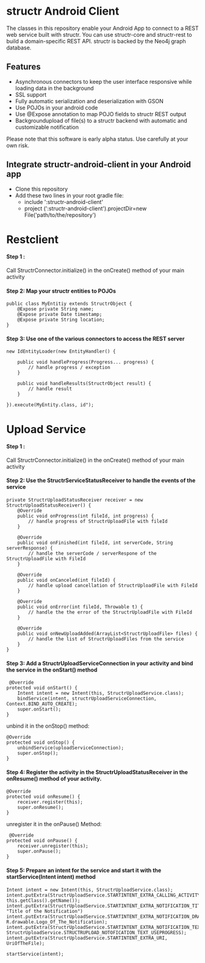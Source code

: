structr Android Client
======================

The classes in this repository enable your Android App to connect to a REST web service built with structr. You can use structr-core and structr-rest to build a domain-specific REST API. structr is backed by the Neo4j graph database.

## Features
- Asynchronous connectors to keep the user interface responsive while loading data in the background
- SSL support
- Fully automatic serialization and deserialization with GSON
- Use POJOs in your android code
- Use @Expose annotation to map POJO fields to structr REST output
- Backgroundupload of file(s) to a structr backend with automatic and customizable notification

Please note that this software is early alpha status. Use carefully at your own risk.

## Integrate structr-android-client in your Android app
- Clone this repository
- Add these two lines in your root gradle file:
    - include ':structr-android-client'
    - project (':structr-android-client').projectDir=new File('path/to/the/repository')

# Restclient

#### Step 1 :
Call StructrConnector.initialize() in the onCreate() method of your main activity

#### Step 2: Map your structr entities to POJOs
    public class MyEntitiy extends StructrObject {
        @Expose private String name;
        @Expose private Date timestamp;
        @Expose private String location;
    }

#### Step 3: Use one of the various connectors to access the REST server
    new IdEntityLoader(new EntityHandler() {
    
        public void handleProgress(Progress... progress) {
            // handle progress / exception
        }
        
        public void handleResults(StructrObject result) {
            // handle result
        }
        
    }).execute(MyEntity.class, id");


# Upload Service

#### Step 1 :
Call StructrConnector.initialize() in the onCreate() method of your main activity

#### Step 2: Use the StructrServiceStatusReceiver to handle the events of the service
 
    private StructrUploadStatusReceiver receiver = new StructrUploadStatusReceiver() {
        @Override
        public void onProgress(int fileId, int progress) {
            // handle progress of StructrUploadFile with fileId
        }

        @Override
        public void onFinished(int fileId, int serverCode, String serverResponse) {
            // handle the serverCode / serverRespone of the StructrUploadFile with FileId
        }

        @Override
        public void onCanceled(int fileId) {
            // handle upload cancellation of StructrUploadFile with FileId
        }

        @Override
        public void onError(int fileId, Throwable t) {
            // handle the the error of the StructrUploadFile with FileId
        }

        @Override
        public void onNewUploadAdded(ArrayList<StructrUploadFile> files) {
            // handle the list of StructrUploadFiles from the service
        }
    }
    
#### Step 3: Add a StructrUploadServiceConnection in your activity and bind the service in the onStart() method

     @Override
    protected void onStart() {
        Intent intent = new Intent(this, StructrUploadService.class);
        bindService(intent, structrUploadServiceConnection, Context.BIND_AUTO_CREATE);
        super.onStart();
    }
    
unbind it in the onStop() method:
    
    @Override
    protected void onStop() {
        unbindService(uploadServiceConnection);
        super.onStop();
    }

#### Step 4: Register the activity in the StructrUploadStatusReceiver in the onResume() method of your activity.
    
    @Override
    protected void onResume() {
        receiver.register(this);
        super.onResume();
    }
    
unregister it in the onPause() Method:

     @Override
    protected void onPause() {
        receiver.unregister(this);
        super.onPause();
    }
    
#### Step 5: Prepare an intent for the service and start it with the startService(Intent intent) method

    Intent intent = new Intent(this, StructrUploadService.class);
    intent.putExtra(StructrUploadService.STARTINTENT_EXTRA_CALLING_ACTIVITY_NAME, this.getClass().getName());
    intent.putExtra(StructrUploadService.STARTINTENT_EXTRA_NOTIFICATION_TITLE, "Title of the Notification")
    intent.putExtra(StructrUploadService.STARTINTENT_EXTRA_NOTIFICATION_DRAWABLE, R.drawable.Logo_Of_The_Notification);
    intent.putExtra(StructrUploadService.STARTINTENT_EXTRA_NOTIFICATION_TEXT, StructrUploadService.STRUCTRUPLOAD_NOTOFICATION_TEXT_USEPROGRESS);
    intent.putExtra(StructrUploadService.STARTINTENT_EXTRA_URI, UriOfTheFile);

    startService(intent);
    
    
    

    




